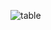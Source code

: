 ![table](https://user-images.githubusercontent.com/115551661/227456381-134547a0-082b-446a-88c2-644f29f7aa63.png)
